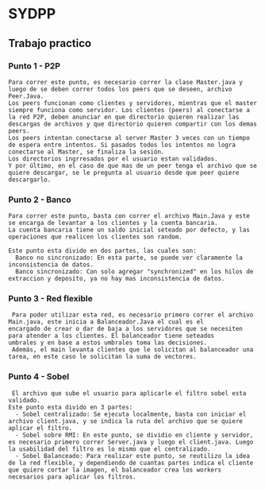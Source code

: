 # SYDPP
## Trabajo practico

### Punto 1 - P2P
    Para correr este punto, es necesario correr la clase Master.java y luego de se deben correr todos los peers que se deseen, archivo Peer.Java.
    Los peers funcionan como clientes y servidores, mientras que el master siempre funciona como servidor. Los clientes (peers) al conectarse a la red P2P, deben anunciar en que directorio quieren realizar las descargas de archivos y que directorio quieren compartir con los demas peers.
    Los peers intentan conectarse al server Master 3 veces con un tiempo de espera entre intentos. Si pasados todos los intentos no logra conectarse al Master, se finaliza la sesión.
    Los directorios ingrresados por el usuario estan validados.
    Y por último, en el caso de que mas de un peer tenga el archivo que se quiere descargar, se le pregunta al usuario desde que peer quiere descargarlo. 
  
### Punto 2 - Banco
    Para correr este punto, basta con correr el archivo Main.Java y este se encarga de levantar a los clientes y la cuenta bancaria.
    La cuenta bancaria tiene un saldo inicial seteado por defecto, y las operaciones que realicen los clientes son random.
  
    Este punto esta divido en dos partes, las cuales son:
      Banco no sincronizado: En esta parte, se puede ver claramente la inconsistencia de datos.
      Banco sincronizado: Con solo agregar "synchronized" en los hilos de extraccion y deposito, ya no hay mas inconsistencia de datos.
    
### Punto 3 - Red flexible
     Para poder utilizar esta red, es necesario primero correr el archivo Main.java, este inicia a Balanceador.Java el cual es el            encargado de crear o dar de baja a los servidores que se necesiten para atender a los clientes. El balanceador tiene seteados            umbrales y en base a estos umbrales toma las decisiones.
     Además, el main levanta clientes que le solicitan al balanceador una tarea, en este caso le solicitan la suma de vectores.
  
### Punto 4 - Sobel
	 El archivo que sube el usuario para aplicarle el filtro sobel esta validado.
    Este punto esta divido en 3 partes:
      - Sobel centralizado: Se ejecuta localmente, basta con iniciar el archivo client.java, y se indica la ruta del archivo que se quiere aplicar el filtro.
      - Sobel sobre RMI: En este punto, se dividio en cliente y servidor, es necesario primero correr Server.java y luego el client.java. Luego la usabilidad del filtro es lo mismo que el centralizado.
      - Sobel Balanceado: Para realizar este punto, se reutilizo la idea de la red flexible, y dependiendo de cuantas partes indica el cliente que quiere cortar la imagen, el balanceador crea los workers necesarios para aplicar los filtros.